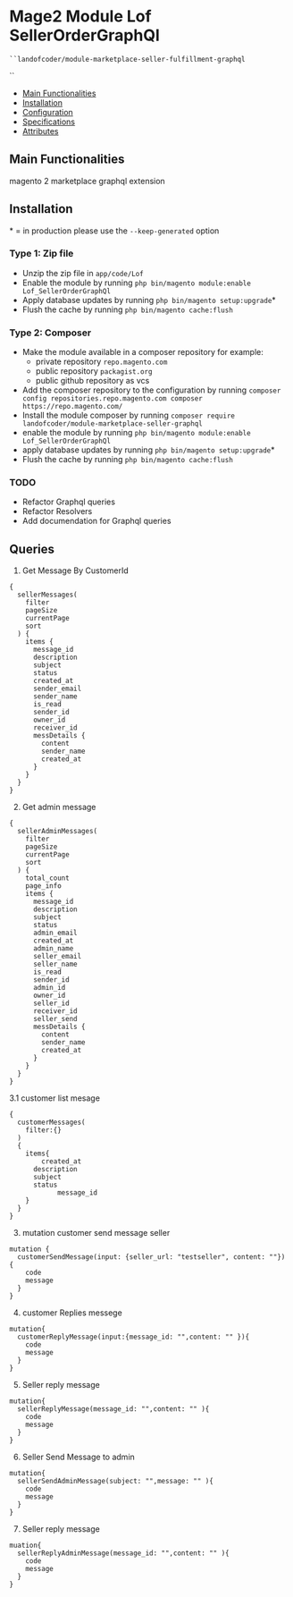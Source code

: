# Mage2 Module Lof SellerOrderGraphQl

    ``landofcoder/module-marketplace-seller-fulfillment-graphql
``

 - [Main Functionalities](#markdown-header-main-functionalities)
 - [Installation](#markdown-header-installation)
 - [Configuration](#markdown-header-configuration)
 - [Specifications](#markdown-header-specifications)
 - [Attributes](#markdown-header-attributes)


## Main Functionalities
magento 2 marketplace graphql extension

## Installation
\* = in production please use the `--keep-generated` option

### Type 1: Zip file

 - Unzip the zip file in `app/code/Lof`
 - Enable the module by running `php bin/magento module:enable Lof_SellerOrderGraphQl`
 - Apply database updates by running `php bin/magento setup:upgrade`\*
 - Flush the cache by running `php bin/magento cache:flush`

### Type 2: Composer

 - Make the module available in a composer repository for example:
    - private repository `repo.magento.com`
    - public repository `packagist.org`
    - public github repository as vcs
 - Add the composer repository to the configuration by running `composer config repositories.repo.magento.com composer https://repo.magento.com/`
 - Install the module composer by running `composer require landofcoder/module-marketplace-seller-graphql`
 - enable the module by running `php bin/magento module:enable Lof_SellerOrderGraphQl`
 - apply database updates by running `php bin/magento setup:upgrade`\*
 - Flush the cache by running `php bin/magento cache:flush`

### TODO
- Refactor Graphql queries
- Refactor Resolvers
- Add documendation for Graphql queries

## Queries

1. Get Message By CustomerId
```
{
  sellerMessages(
    filter
    pageSize
    currentPage
    sort
  ) {
    items {
      message_id
      description
      subject
      status
      created_at
      sender_email
      sender_name
      is_read
      sender_id
      owner_id
      receiver_id
      messDetails {
        content
        sender_name
        created_at
      }
    }
  }
}
```
2. Get admin message
```
{
  sellerAdminMessages(
    filter
    pageSize
    currentPage
    sort
  ) {
    total_count
    page_info
    items {
      message_id
      description
      subject
      status
      admin_email
      created_at
      admin_name
      seller_email
      seller_name
      is_read
      sender_id
      admin_id
      owner_id
      seller_id
      receiver_id
      seller_send
      messDetails {
        content
        sender_name
        created_at
      }
    }
  }
}
```
3.1 customer list mesage
```
{
  customerMessages(
  	filter:{}
  )
  {
   	items{
   		created_at
      description
      subject
      status
			message_id   
    }
  }
}
```

3. mutation customer send message seller
```
mutation {
  customerSendMessage(input: {seller_url: "testseller", content: ""}) {
    code
    message
  }
}
```
4. customer Replies messege
```
mutation{
  customerReplyMessage(input:{message_id: "",content: "" }){
    code
    message
  }
}
```
5. Seller reply message
```
mutation{
  sellerReplyMessage(message_id: "",content: "" ){
    code
    message
  }
}
```
6. Seller Send Message to admin
```
mutation{
  sellerSendAdminMessage(subject: "",message: "" ){
    code
    message
  }
}
```

7. Seller reply message
```
muation{
  sellerReplyAdminMessage(message_id: "",content: "" ){
    code
    message
  }
}
```


